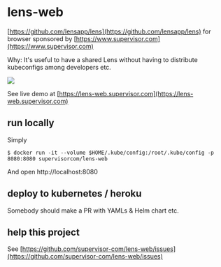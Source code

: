# lens-web

[https://github.com/lensapp/lens](https://github.com/lensapp/lens) for browser sponsored by [https://www.supervisor.com](https://www.supervisor.com)

Why: It's useful to have a shared Lens without having to distribute kubeconfigs among developers etc.

![](demo.gif)

See live demo at [https://lens-web.supervisor.com](https://lens-web.supervisor.com)

## run locally

Simply

    $ docker run -it --volume $HOME/.kube/config:/root/.kube/config -p 8080:8080 supervisorcom/lens-web

And open http://localhost:8080

## deploy to kubernetes / heroku

Somebody should make a PR with YAMLs & Helm chart etc.

## help this project

See [https://github.com/supervisor-com/lens-web/issues](https://github.com/supervisor-com/lens-web/issues)

